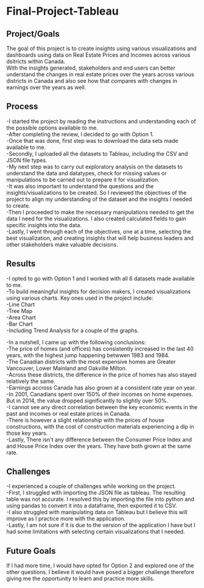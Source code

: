 # Final-Project-Tableau

## Project/Goals
The goal of this project is to create insights using various visualizations and dashboards using data on Real Estate Prices and Incomes across various dsitricts within Canada. <br>
With the insights generated, stakeholders and end users can better understand the changes in real estate prices over the years across various districts in Canada and also see how that compares with changes in earnings over the years as well. <br>

## Process
-I started the project by reading the instructions and understanding each of the possible options available to me. <br>
-After completing the review, I decided to go with Option 1. <br>
-Once that was done, first step was to download the data sets made available to me. <br>
-Secondly, I uploaded all the datasets to Tableau, including the CSV and JSON file types. <br>
-My next step was to carry out exploratory analysis on the datasets to understand the data and datatypes, check for missing values or manipulations to be carried out to prepare it for visualization. <br>
-It was also important to understand the questions and the insights/visualizations to be created. So I reviewed the objectives of the project to align my understanding of the dataset and the insights I needed to create. <br>
-Then I proceeded to make the necessary manipulations needed to get the data I need for the visualizations. I also created calculated fields to gain specific insights into the data. <br>
-Lastly, I went through each of the objectives, one at a time, selecting the best visualization, and creating insights that will help business leaders and other stakeholders make valuable decisions. <br>

## Results
-I opted to go with Option 1 and I worked with all 6 datasets made available to me. <br>
-To build meaningful insights for decision makers, I created visualizations using various charts. Key ones used in the project include: <br>
    -Line Chart <br>
    -Tree Map <br>
    -Area Chart <br>
    -Bar Chart <br>
    -Including Trend Analysis for a couple of the graphs. <br>

-In a nutshell, I came up with the following conclusions: <br>
    -The price of homes (and offices) has consistently increased in the last 40 years, with the highest jump happening betwwen 1983 and 1984. <br>
    -The Canadian districts with the most expensive homes are Greater Vancouver, Lower Mainland and Oakville Milton. <br>
    -Across these districts, the difference in the price of homes has also stayed relatively the same. <br> 
    -Earnings accross Canada has also grown at a consistent rate year on year. <br>
    -In 2001, Canadians spent over 150% of their incomes on home expenses. But in 2014, the value dropped significantly to slightly over 50%. <br>
    -I cannot see any direct correlation between the key economic events in the past and incomes or real estate prices in Canada. <br>
    -There is however a slight relationship with the prices of house constructions, with the cost of construction materials experiencing a dip in those key years. <br>
    -Lastly, There isn't any difference between the Consumer Price Index and and House Price Index over the years. They have both grown at the same rate. <br>
    
## Challenges 
-I experienced a couple of challenges while working on the project. <br>
-First, I struggled with importing the JSON file as tableau. The resulting table was not accurate. I resolved this by importing the file into python and using pandas to convert it into a dataframe, then exported it to CSV. <br>
-I also struggled with manipulating data on Tableau but I believe this will improve as I practice more with the application. <br>
-Lastly, I am not sure if it is due to the version of the application I have but I had some limitations with selecting certain visualizations that I needed. <br>

## Future Goals
If I had more time, I would have opted for Option 2 and explored one of the other questions. I believe it would have posed a bigger challenge therefore giving me the opportunity to learn and practice more skills. <br>
